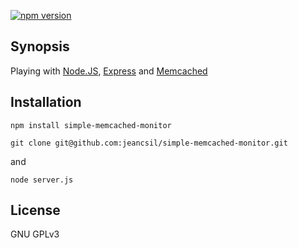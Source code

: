 [![npm version](https://badge.fury.io/js/simple-memcached-monitor.svg)](https://badge.fury.io/js/simple-memcached-monitor)

## Synopsis

Playing with [Node.JS](https://nodejs.org/), [Express](http://expressjs.com/) and [Memcached](https://www.npmjs.com/package/memcached)

## Installation

```
npm install simple-memcached-monitor
```


```
git clone git@github.com:jeancsil/simple-memcached-monitor.git 
```
and
```
node server.js
```

## License

GNU GPLv3